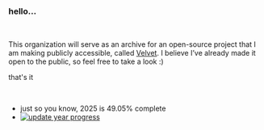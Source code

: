 ### hello...

<br/>

This organization will serve as an archive for an open-source project that I am making publicly accessible, called [Velvet](https://github.com/velve-t/core). I believe I’ve already made it open to the public, so feel free to take a look :)

that's it

<br/>

- just so you know, 2025 is 49.05% complete
- [![update year progress](https://github.com/velve-t/.github/actions/workflows/main.yml/badge.svg?event=schedule)](https://github.com/velve-t/.github/actions/workflows/main.yml)